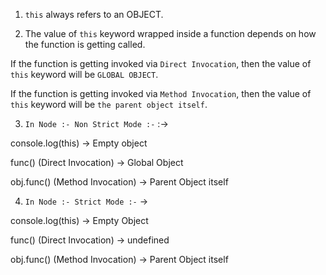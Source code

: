 1. `this` always refers to an OBJECT.

2. The value of `this` keyword wrapped inside a function depends on how the function is getting called.

If the function is getting invoked via `Direct Invocation`, then the value of `this` keyword will be `GLOBAL OBJECT`.

If the function is getting invoked via `Method Invocation`, then the value of `this` keyword will be `the parent object itself`.

3. `In Node :- Non Strict Mode :-` :-> 

console.log(this) -> Empty object

func() (Direct Invocation) -> Global Object

obj.func() (Method Invocation) -> Parent Object itself

4. `In Node :- Strict Mode :-` ->

console.log(this) -> Empty Object

func() (Direct Invocation) -> undefined

obj.func() (Method Invocation) -> Parent Object itself
